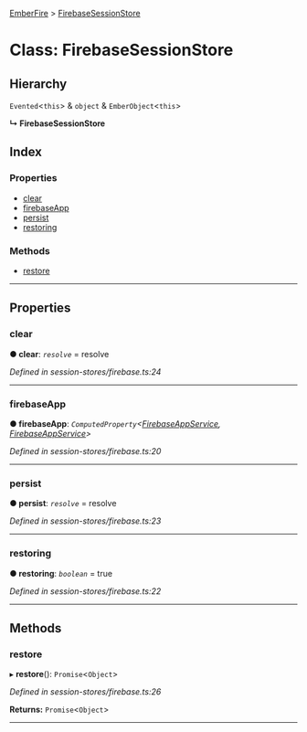 [EmberFire](../README.md) > [FirebaseSessionStore](../classes/firebasesessionstore.md)

# Class: FirebaseSessionStore

## Hierarchy

 `Evented`<`this`> & `object` & `EmberObject`<`this`>

**↳ FirebaseSessionStore**

## Index

### Properties

* [clear](firebasesessionstore.md#clear)
* [firebaseApp](firebasesessionstore.md#firebaseapp)
* [persist](firebasesessionstore.md#persist)
* [restoring](firebasesessionstore.md#restoring)

### Methods

* [restore](firebasesessionstore.md#restore)

---

## Properties

<a id="clear"></a>

###  clear

**● clear**: *`resolve`* =  resolve

*Defined in session-stores/firebase.ts:24*

___
<a id="firebaseapp"></a>

###  firebaseApp

**● firebaseApp**: *`ComputedProperty`<[FirebaseAppService](firebaseappservice.md), [FirebaseAppService](firebaseappservice.md)>*

*Defined in session-stores/firebase.ts:20*

___
<a id="persist"></a>

###  persist

**● persist**: *`resolve`* =  resolve

*Defined in session-stores/firebase.ts:23*

___
<a id="restoring"></a>

###  restoring

**● restoring**: *`boolean`* = true

*Defined in session-stores/firebase.ts:22*

___

## Methods

<a id="restore"></a>

###  restore

▸ **restore**(): `Promise`<`Object`>

*Defined in session-stores/firebase.ts:26*

**Returns:** `Promise`<`Object`>

___

